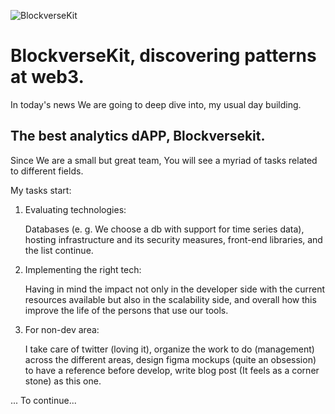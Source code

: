 ![BlockverseKit](/images/blog/blockversekitv1.png)

# BlockverseKit, discovering patterns at web3.

In today's news We are going to deep dive into, my usual day building.

## The best analytics dAPP, Blockversekit.

Since We are a small but great team, You will see a myriad of tasks related to different fields.

My tasks start:
1. Evaluating technologies: 

    Databases (e. g. We choose a db with support for time series data), hosting infrastructure and its security measures, front-end libraries, and the list continue.
2. Implementing the right tech:

    Having in mind the impact not only in the developer side with the current resources available but also in the scalability side, and overall how this improve the life of the persons that use our tools.
3. For non-dev area:

    I take care of twitter (loving it), organize the work to do (management) across the different areas, design figma mockups (quite an obsession) to have a reference before develop, write blog post (It feels as a corner stone) as this one.

... To continue...

